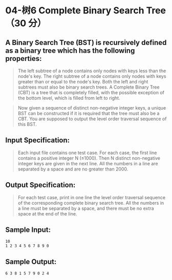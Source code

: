 # 04-树6 Complete Binary Search Tree （30 分）
## A Binary Search Tree (BST) is recursively defined as a binary tree which has the following properties:

> The left subtree of a node contains only nodes with keys less than the node's key.
The right subtree of a node contains only nodes with keys greater than or equal to the node's key.
Both the left and right subtrees must also be binary search trees.
A Complete Binary Tree (CBT) is a tree that is completely filled, with the possible exception of the bottom level, which is filled from left to right.

> Now given a sequence of distinct non-negative integer keys, a unique BST can be constructed if it is required that the tree must also be a CBT. You are supposed to output the level order traversal sequence of this BST.

## Input Specification:
> Each input file contains one test case. For each case, the first line contains a positive integer N (≤1000). Then N distinct non-negative integer keys are given in the next line. All the numbers in a line are separated by a space and are no greater than 2000.

## Output Specification:
> For each test case, print in one line the level order traversal sequence of the corresponding complete binary search tree. All the numbers in a line must be separated by a space, and there must be no extra space at the end of the line.

## Sample Input:
```
10
1 2 3 4 5 6 7 8 9 0
```
## Sample Output:
```
6 3 8 1 5 7 9 0 2 4
```
